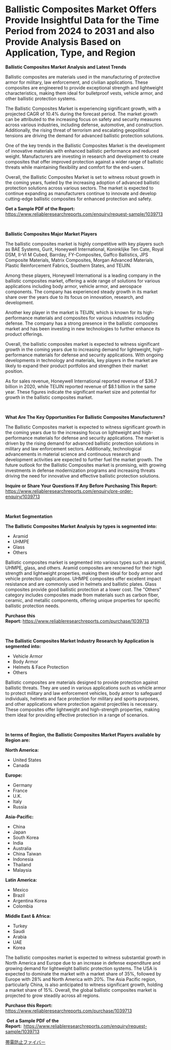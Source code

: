 <p><h1>Ballistic Composites Market Offers Provide Insightful Data for the Time Period from 2024 to 2031 and also Provide Analysis Based on Application, Type, and Region</h1></p><p><strong>Ballistic Composites Market Analysis and Latest Trends</strong></p>
<p><p>Ballistic composites are materials used in the manufacturing of protective armor for military, law enforcement, and civilian applications. These composites are engineered to provide exceptional strength and lightweight characteristics, making them ideal for bulletproof vests, vehicle armor, and other ballistic protection systems.</p><p>The Ballistic Composites Market is experiencing significant growth, with a projected CAGR of 10.4% during the forecast period. The market growth can be attributed to the increasing focus on safety and security measures across various industries, including defense, automotive, and construction. Additionally, the rising threat of terrorism and escalating geopolitical tensions are driving the demand for advanced ballistic protection solutions.</p><p>One of the key trends in the Ballistic Composites Market is the development of innovative materials with enhanced ballistic performance and reduced weight. Manufacturers are investing in research and development to create composites that offer improved protection against a wider range of ballistic threats while maintaining flexibility and comfort for the end-users.</p><p>Overall, the Ballistic Composites Market is set to witness robust growth in the coming years, fueled by the increasing adoption of advanced ballistic protection solutions across various sectors. The market is expected to continue expanding as manufacturers continue to innovate and develop cutting-edge ballistic composites for enhanced protection and safety.</p></p>
<p><strong>Get a Sample PDF of the Report:&nbsp;</strong> <a href="https://www.reliableresearchreports.com/enquiry/request-sample/1039713">https://www.reliableresearchreports.com/enquiry/request-sample/1039713</a></p>
<p>&nbsp;</p>
<p><strong>Ballistic Composites Major Market Players</strong></p>
<p><p>The ballistic composites market is highly competitive with key players such as BAE Systems, Gurit, Honeywell International, Koninklijke Ten Cate, Royal DSM, II-VI M Cubed, Barrday, FY-Composites, Gaffco Ballistics, JPS Composite Materials, Matrix Composites, Morgan Advanced Materials, Plastic Reinforcement Fabrics, Southern States, and TEIJIN.</p><p>Among these players, Honeywell International is a leading company in the ballistic composites market, offering a wide range of solutions for various applications including body armor, vehicle armor, and aerospace components. The company has experienced steady growth in its market share over the years due to its focus on innovation, research, and development.</p><p>Another key player in the market is TEIJIN, which is known for its high-performance materials and composites for various industries including defense. The company has a strong presence in the ballistic composites market and has been investing in new technologies to further enhance its product offerings.</p><p>Overall, the ballistic composites market is expected to witness significant growth in the coming years due to increasing demand for lightweight, high-performance materials for defense and security applications. With ongoing developments in technology and materials, key players in the market are likely to expand their product portfolios and strengthen their market position.</p><p>As for sales revenue, Honeywell International reported revenue of $36.7 billion in 2020, while TEIJIN reported revenue of $8.1 billion in the same year. These figures indicate the significant market size and potential for growth in the ballistic composites market.</p></p>
<p>&nbsp;</p>
<p><strong>What Are The Key Opportunities For Ballistic Composites Manufacturers?</strong></p>
<p><p>The Ballistic Composites market is expected to witness significant growth in the coming years due to the increasing focus on lightweight and high-performance materials for defense and security applications. The market is driven by the rising demand for advanced ballistic protection solutions in military and law enforcement sectors. Additionally, technological advancements in material science and continuous research and development activities are expected to further fuel the market growth. The future outlook for the Ballistic Composites market is promising, with growing investments in defense modernization programs and increasing threats driving the need for innovative and effective ballistic protection solutions.</p></p>
<p><strong>Inquire or Share Your Questions If Any Before Purchasing This Report:</strong> <a href="https://www.reliableresearchreports.com/enquiry/pre-order-enquiry/1039713">https://www.reliableresearchreports.com/enquiry/pre-order-enquiry/1039713</a></p>
<p>&nbsp;</p>
<p><strong>Market Segmentation</strong></p>
<p><strong>The Ballistic Composites Market Analysis by types is segmented into:</strong></p>
<p><ul><li>Aramid</li><li>UHMPE</li><li>Glass</li><li>Others</li></ul></p>
<p><p>Ballistic composites market is segmented into various types such as aramid, UHMPE, glass, and others. Aramid composites are renowned for their high strength and lightweight properties, making them ideal for body armor and vehicle protection applications. UHMPE composites offer excellent impact resistance and are commonly used in helmets and ballistic plates. Glass composites provide good ballistic protection at a lower cost. The "Others" category includes composites made from materials such as carbon fiber, ceramic, and metallic components, offering unique properties for specific ballistic protection needs.</p></p>
<p><strong>Purchase this Report:&nbsp;</strong><a href="https://www.reliableresearchreports.com/purchase/1039713">https://www.reliableresearchreports.com/purchase/1039713</a></p>
<p>&nbsp;</p>
<p><strong>The Ballistic Composites Market Industry Research by Application is segmented into:</strong></p>
<p><ul><li>Vehicle Armor</li><li>Body Armor</li><li>Helmets & Face Protection</li><li>Others</li></ul></p>
<p><p>Ballistic composites are materials designed to provide protection against ballistic threats. They are used in various applications such as vehicle armor to protect military and law enforcement vehicles, body armor to safeguard individuals, helmets and face protection for military and sports purposes, and other applications where protection against projectiles is necessary. These composites offer lightweight and high-strength properties, making them ideal for providing effective protection in a range of scenarios.</p></p>
<p>&nbsp;</p>
<p><strong>In terms of Region, the Ballistic Composites Market Players available by Region are:</strong></p>
<p>
    <p> <strong> North America: </strong>
        <ul>
            <li>United States</li>
            <li>Canada</li>
        </ul>
        </p> 
    <p> <strong> Europe: </strong>
        <ul>
            <li>Germany</li>
            <li>France</li>
            <li>U.K.</li>
            <li>Italy</li>
            <li>Russia</li>
        </ul>
        </p> 
    <p> <strong> Asia-Pacific: </strong>
        <ul>
            <li>China</li>
            <li>Japan</li>
            <li>South Korea</li>
            <li>India</li>
            <li>Australia</li>
            <li>China Taiwan</li>
            <li>Indonesia</li>
            <li>Thailand</li>
            <li>Malaysia</li>
        </ul>
        </p> 
    <p> <strong> Latin America: </strong>
        <ul>
            <li>Mexico</li>
            <li>Brazil</li>
            <li>Argentina Korea</li>
            <li>Colombia</li>
        </ul>
        </p> 
    <p> <strong> Middle East & Africa: </strong>
        <ul>
            <li>Turkey</li>
            <li>Saudi</li>
            <li>Arabia</li>
            <li>UAE</li>
            <li>Korea</li>
        </ul>
    </p>
    </p>
<p><p>The ballistic composites market is expected to witness substantial growth in North America and Europe due to an increase in defense expenditure and growing demand for lightweight ballistic protection systems. The USA is expected to dominate the market with a market share of 35%, followed by Europe with 28% and North America with 20%. The Asia Pacific region, particularly China, is also anticipated to witness significant growth, holding a market share of 15%. Overall, the global ballistic composites market is projected to grow steadily across all regions.</p></p>
<p><strong>Purchase this Report: </strong><a href="https://www.reliableresearchreports.com/purchase/1039713">https://www.reliableresearchreports.com/purchase/1039713</a></p>
<p>&nbsp;<strong>Get a Sample PDF of the Report:&nbsp;&nbsp;</strong><a href="https://www.reliableresearchreports.com/enquiry/request-sample/1039713">https://www.reliableresearchreports.com/enquiry/request-sample/1039713</a></p>
<p><strong></strong></p>
<p><p><a href="https://github.com/mreklxf44233/Market-Research-Report-List-1/blob/main/2536019194372.md">帯電防止ファイバー</a></p></p>